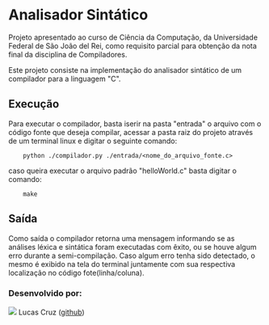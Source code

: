 # Analisador Sintático
Projeto apresentado ao curso de Ciência da Computação, da
Universidade Federal de São João del Rei, como requisito parcial
para obtenção da nota final da disciplina de Compiladores.

Este projeto consiste na implementação do analisador sintático de
um compilador para a linguagem "C".

## Execução
Para executar o compilador, basta iserir na pasta "entrada" o arquivo com
o código fonte que deseja compilar, acessar a pasta raiz do projeto
através de um terminal linux e digitar o seguinte comando:

        python ./compilador.py ./entrada/<nome_do_arquivo_fonte.c>

caso queira executar o arquivo padrão "helloWorld.c" basta digitar o comando:

        make

## Saída
Como saída o compilador retorna uma mensagem informando se as análises léxica
e sintática foram executadas com êxito, ou se houve algum erro durante a
semi-compilação. Caso algum erro tenha sido detectado, o mesmo é exibido
na tela do terminal juntamente com sua respectiva localização no código
fote(linha/coluna).

### Desenvolvido por:
![](https://github.com/Lucasgscruz.png?size=100)
Lucas Cruz ([github](https://github.com/lucasgscruz))

